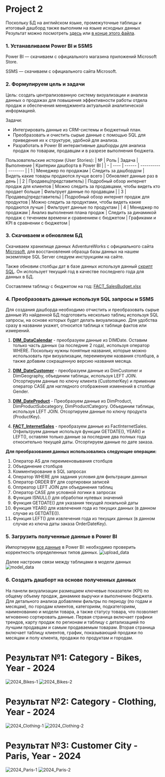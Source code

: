 # Project 2
Поскольку БД на английском языке, промежуточные таблицы и итоговый дашборд также выполним на языке исходных данных
Результат можно посмотреть [здесь](https://github.com/annsad9/Projects/tree/main/project_2/result) или [в конце этого файла](https://github.com/annsad9/Projects/edit/main/project_2/README.md?plain=1#L77).

### 1. Устанавливаем Power BI и SSMS

Power BI — скачиваем с официального магазина приложений Microsoft Store.

SSMS — скачиваем с официального сайта Microsoft.

### 2. Формулируем цель и задачи

Цель: создать централизованную систему визуализации и анализа данных о продажах для повышения эффективности работы отдела продаж и обеспечения менеджмента актуальной аналитической информацией.

Задачи:

* Интегрировать данные из CRM-системы и бюджетный план.
* Преобразовать и очистить сырые данные с помощью SQL для приведения их к структуре, удобной для анализа.
* Разработать в Power BI интерактивные дашборды для анализа продаж по товарам, продавцам и в разрезе выполнения бюджета.

Пользовательские истории (User Stories):
| № | Роль | Задача | Выполнение | Критерии дашборта в Power BI  |
| - | ---- | ------ | ---------- | -------- |
| 1 | Менеджер по продажам    | Следить за дашбордом                           | Видеть какие товары продаются лучше всего                              | Обновляет данные раз в день            |
| 2 | Продавец(представитель) | Подробный обзор интернет продаж для клиентов   | Можно следить за продавцами, чтобы видеть кто продает больше           | Фильтрует данные по продавцам          |
| 3 | Продавец(представитель) | Подробный обзор интернет продаж для продуктов  | Можно следить за продуктами, чтобы видеть какие продаются лучше        | Фильтрует данные по продуктам          |
| 4 | Менеджер по продажам    | Анализ выполнения плана продаж                 | Следить за динамикой продаж с течением времени и сравнением с бюджетом | Графиками и KPI в сравнении с бюджетом |

### 3. Скачиваем и обновляем БД

Скачиваем хранилище данных AdventureWorks с официального сайта [Microsoft](https://learn.microsoft.com/en-us/sql/samples/adventureworks-install-configure?view=sql-server-ver15&tabs=ssms), 
для восстановления образца базы данных на нашем экземпляре SQL Server следуем инструкциям на сайте.

Также обновим столбцы дат в базе данных используя данный [скрипт SQL](https://github.com/techtalkcorner/SampleDemoFiles/blob/master/Database/AdventureWorks/Update_AdventureWorksDW_Data.sql). Он использует текущий год в качестве последнего года для данных в БД.

Составляем таблицу с бюджетом на год: [FACT_SalesBudget.xlsx](https://github.com/annsad9/Projects/blame/main/project_2/data/FACT_SalesBudget.xlsx)

### 4. Преобразовать данные используя SQL запросы и SSMS

Для создания дашборда необходимо отчистить и преобразовать сырые данные 
Из найденной БД подготовить несколько таблиц используя SQL запросы, на основе которых будет делать визуализацию. 
Для удобства сразу в названии укажет, относится таблица к таблице фактов или измерений.
1. __[DIM_DataCalendar](https://github.com/annsad9/Projects/blob/main/project_2/sql/DimDate_Clear.sql)__ -
преобразуем данные из DIMDate. Оставим только часть данных (за последние 2 года), используя оператор WHERE. Поскольку нужны понятные названия, которые можно использовать при визуализации, переименуем названия столбцов, а также добавим сокращенную версию названия месяца.

2. __[DIM_DateCustomer](https://github.com/annsad9/Projects/blob/main/project_2/sql/DimCustomer_Clear.sql)__ -
преобразуем данные из DimCustomer и DimGeography, объединим таблицы, используя LEFT JOIN. Отсортируем данные по ключу клиента (CustomerKey) и применим оператор CASE для наглядного отображения изменений в столбце Gender.

3. __[DIM_DateProduct](https://github.com/annsad9/Projects/blob/main/project_2/sql/DimProduct_Clear.sql)__ -
Преобразуем данные из DimProduct, DimProductSubcategory, DimProductCategory. Объединим таблицы, используя LEFT JOIN. Отсортируем данные по ключу продукта (ProductKey).
4. __[FACT_InternetSales](https://github.com/annsad9/Projects/blob/main/project_2/sql/FactInternetSales_Clear.sql)__ -
преобразуем данные из FactInternetSales. Отфильтруем данные используя функции GETDATE(), YEAR() и LEFT(), оставляя только данные за последние два полных года относительно текущей даты. Отсортируем данные по дате заказа.

**Для преобразования данных использовались следующие операции:**
1. Оператор AS для переименовывания столбцов
2. Объединение столбцов
3. Комментирование в SQL запросах
4. Оператор WHERE для задания условия для фильтрации данных
5. Оператор ORDER BY для сортировки записей
6. Оппреатор LEFT JOIN для объединения таблиц
7. Оператор CASE для условной логики в запросах
8. Функция ISNULL() для обработки нулевых значений
9. Функция GETDATE() для указания текущей локальной даты
10. Функция YEAR() для извлечения года из текущих данных (в данном случае из GETDATE()).
11. Функция LEFT() для извлечения года из текущих данных (в данном случае из ключа даты заказа OrderDateKey).

### 5. Загрузить полученные данные в Power BI
Импортируем [все данные](https://github.com/annsad9/Projects/tree/main/project_2/data) в Power BI: необходимо проверить корректность определенных типов данных.
![upload_data](https://github.com/annsad9/Projects/blob/main/project_2/image/upload_data.png)

Далее настроим связи между таблицами в модели данных
![model_data](https://github.com/annsad9/Projects/blob/main/project_2/image/model_data.png)
### 6. Создать дашборт на основе полученных данных

На панели визуализации размещаем ключевые показатели (KPI) по общему объему продаж, динамике выручки и выполнению бюджета. 
Для детального анализа добавляем фильтры по периоду (по годам и месяцам), по городам клиентов, категориям, подкатегориям, наименованию и модели товара, а также статусу товара, что позволяет мгновенно сортировать данные. Первая страница включает графики трендов, карту продаж по регионам и таблицу с детализацией по лучшим продавцам и самым продаваемым товарам.
Вторая страница включает таблицу клиентов, график, показывающий продажи по месяцам и полу клиента, продажи по продуктам и городам.

# Результат №1: Category - Bikes, Year - 2024
![2024_Bikes-1](https://github.com/annsad9/Projects/blob/main/project_2/image/2024_Bikes-1.png)
![2024_Bikes-2](https://github.com/annsad9/Projects/blob/main/project_2/image/2024_Bikes-2.png)
# Результат №2: Category - Clothing, Year - 2024
![2024_Clothing-1](https://github.com/annsad9/Projects/blob/main/project_2/image/2024_Clothing-1.png)
![2024_Clothing-2](https://github.com/annsad9/Projects/blob/main/project_2/image/2024_Clothing-2.png)
# Результат №3: Customer City - Paris, Year - 2024
![2024_Paris-1](https://github.com/annsad9/Projects/blob/main/project_2/image/2024_Paris-1.png)
![2024_Paris-2](https://github.com/annsad9/Projects/blob/main/project_2/image/2024_Paris-2.png)

